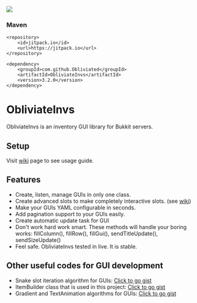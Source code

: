 [![](https://jitpack.io/v/Obliviated/ObliviateInvs.svg)](https://jitpack.io/#Obliviated/ObliviateInvs)

### Maven
```
<repository>
    <id>jitpack.io</id>
    <url>https://jitpack.io</url>
</repository>

<dependency>
    <groupId>com.github.Obliviated</groupId>
    <artifactId>ObliviateInvs</artifactId>
    <version>3.2.0</version>
</dependency>
```

# ObliviateInvs 
ObliviateInvs is an inventory GUI library for Bukkit servers.

## Setup
Visit [wiki](https://github.com/Obliviated/ObliviateInvs/wiki/) page to see usage guide.

## Features
- Create, listen, manage GUIs in only one class.
- Create advanced slots to make completely interactive slots. (see [wiki](https://github.com/Obliviated/ObliviateInvs/wiki/Advanced-Slots))
- Make your GUIs YAML configurable in seconds.
- Add pagination support to your GUIs easily.
- Create automatic update task for GUI
- Don't work hard work smart. These methods will handle your boring works: fillColumn(), fillRow(), fillGui(), sendTitleUpdate(), sendSizeUpdate()
- Feel safe. ObliviateInvs tested in live. It is stable.

## Other useful codes for GUI development
* Snake slot iteration algorithm for GUIs: [Click to go gist](https://gist.github.com/Obliviated/67c241c099d26e933a7662ba906322ce) 
* ItemBuilder class that is used in this project: [Click to go gist](https://gist.github.com/Obliviated/af71812e9235025be348f2600502d6cd)
* Gradient and TextAnimation algorithms for GUIs: [Click to go gist](https://gist.github.com/Obliviated/c741466e33bb359210de3a24bb52c7c6)
